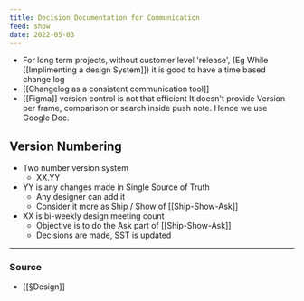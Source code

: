 ```yaml
---
title: Decision Documentation for Communication
feed: show
date: 2022-05-03
---
```


- For long term projects, without customer level 'release', (Eg While [[Implimenting a design System]]) it is good to have a time based change log
- [[Changelog as a consistent communication tool]]
- [[Figma]] version control is not that efficient It doesn't provide Version per frame, comparison or search inside push note. Hence we use Google Doc. 

## Version Numbering

- Two number version system
	- XX.YY
- YY is any changes made in Single Source of Truth
	- Any designer can add it
	- Consider it more as Ship / Show of [[Ship-Show-Ask]]
- XX is bi-weekly design meeting count
	- Objective is to do the Ask part of [[Ship-Show-Ask]]
	- Decisions are made, SST is updated

--- 
### Source
- [[§Design]]